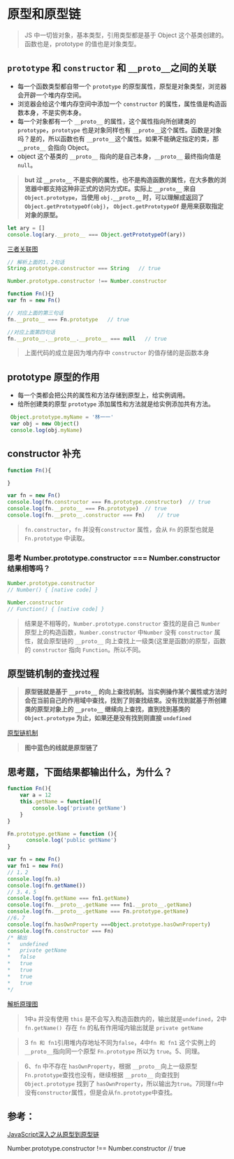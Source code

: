 # 原型和原型链
> JS 中一切皆对象，基本类型，引用类型都是基于 Object 这个基类创建的。函数也是，prototype 的值也是对象类型。

## `prototype` 和 `constructor` 和 `__proto__`之间的关联
* 每一个函数类型都自带一个 `prototype` 的原型属性，原型是对象类型，浏览器会开辟一个堆内存空间。
* 浏览器会给这个堆内存空间中添加一个 `constructor` 的属性，属性值是构造函数本身，不是实例本身。
* 每一个对象都有一个 `__proto__` 的属性，这个属性指向所创建类的 `prototype`，`prototype` 也是对象同样也有 `__proto__`这个属性。函数是对象吗？是的，所以函数也有 `__proto__`这个属性。如果不能确定指定的类，那 `__proto__` 会指向 Object。
* object 这个基类的 `__proto__` 指向的是自己本身，`__proto__` 最终指向值是 `null`。

>__but 过 `__proto__` 不是实例的属性，也不是构造函数的属性，在大多数的浏览器中都支持这种非正式的访问方式IE。实际上 `__proto__` 来自 `Object.prototype`，当使用 `obj.__proto__` 时，可以理解成返回了 `Object.getPrototypeOf(obj)`，
`Object.getPrototypeOf` 是用来获取指定对象的原型。__
``` js
let ary = []
console.log(ary.__proto__ === Object.getPrototypeOf(ary))
```

[三者关联图](./img/关系图.jpg)

``` js
// 解析上面的1，2句话
String.prototype.constructor === String   // true

Number.prototype.constructor !== Number.constructor

function Fn(){}
var fn = new Fn()

// 对应上面的第三句话
fn.__proto__ === Fn.prototype   // true

//对应上面第四句话
fn.__proto__.__proto__.__proto__ === null   // true
```
> 上面代码的成立是因为堆内存中 `constructor` 的值存储的是函数本身

## prototype 原型的作用
* 每一个类都会把公共的属性和方法存储到原型上，给实例调用。
* 给所创建类的原型 `prototype` 添加属性和方法就是给实例添加共有方法。
``` js
 Object.prototype.myName = '林一一'
 var obj = new Object()
 console.log(obj.myName)
```

## constructor 补充
``` js
function Fn(){

}

var fn = new Fn()
console.log(fn.constructor === Fn.prototype.constructor)  // true
console.log(fn.__proto__ === Fn.prototype)  // true
console.log(fn.__proto__.constructor === Fn)    // true
```
> `fn.constructor`，`fn` 并没有`constructor` 属性，会从 `Fn` 的原型也就是 `Fn.prototype` 中读取。
### 思考 Number.prototype.constructor === Number.constructor 结果相等吗？
``` js
Number.prototype.constructor
// Number() { [native code] }

Number.constructor
// Function() { [native code] }
```
> 结果是不相等的，`Number.prototype.constructor` 查找的是自己 `Number` 原型上的构造函数，`Number.constructor` 中`Number` 没有 `constructor` 属性，就会原型链的 `__proto__` 向上查找上一级类(这里是函数)的原型，函数的 `constructor` 指向 `Function`。所以不同。

## 原型链机制的查找过程
> __原型链就是基于 `__proto__` 的向上查找机制。当实例操作某个属性或方法时会在当前自己的作用域中查找，找到了则查找结束。没有找到就基于所创建类的原型对象上的 `__proto__`  继续向上查找，直到找到基类的 `Object.prototype` 为止，如果还是没有找到则直接 `undefined`__

[原型链机制](./img/原型链机制.jpg)
> __图中蓝色的线就是原型链了__

## 思考题，下面结果都输出什么，为什么？
``` js
function Fn(){
    var a = 12
    this.getName = function(){
        console.log('private getName')
    }
}

Fn.prototype.getName = function (){
      console.log('public getName')
}

var fn = new Fn()
var fn1 = new Fn()
// 1，2
console.log(fn.a)
console.log(fn.getName())
// 3，4，5
console.log(fn.getName === fn1.getName)
console.log(fn.__proto__.getName === fn1.__proto__.getName)
console.log(fn.__proto__.getName === Fn.prototype.getName)
//6，7
console.log(fn.hasOwnProperty ===Object.prototype.hasOwnProperty)
console.log(fn.constructor === Fn)
/* 输出
*   undefined
*   private getName
*   false
*   true
*   true
*   true
*   true
*/
```
[解析原理图](./img/思考模型题.jpg)
>1中`a` 并没有使用 `this` 是不会写入构造函数内的，输出就是`undefined`，2中 `fn.getName() `存在 `fn` 的私有作用域内输出就是 `private getName`

>3 `fn 和 fn1`引用堆内存地址不同为`false`，4中`fn 和 fn1` 这个实例上的 `__proto__`指向同一个原型 `Fn.prototype` 所以为 `true`。5、同理。

>6、`fn` 中不存在 `hasOwnProperty`，根据 `__proto__`向上一级原型`Fn.prototype`查找也没有，继续根据 `__proto__` 向查找到 `Object.prototype` 找到了 `hasOwnProperty`，所以输出为`true`。7同理`fn`中没有`constructor`属性，但是会从`fn.prototype`中查找。

## 参考：
[JavaScript深入之从原型到原型链](https://github.com/mqyqingfeng/Blog/issues/2)

Number.prototype.constructor !== Number.constructor     // true
